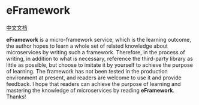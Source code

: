 # eFramework

[中文文档](./doc/zh/README.md)

**eFramework** is a micro-framework service, which is the learning outcome, the author hopes to learn a whole set of related knowledge about microservices by writing such a framework. Therefore, in the process of writing, in addition to what is necessary, reference the third-party library as little as possible, but choose to imitate it by yourself to achieve the purpose of learning. The framework has not been tested in the production environment at present, and readers are welcome to use it and provide feedback. I hope that readers can achieve the purpose of learning and mastering the knowledge of microservices by reading **eFramework**. Thanks!